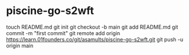 # piscine-go-s2wft
touch README.md
git init
git checkout -b main
git add README.md
git commit -m "first commit"
git remote add origin https://learn.01founders.co/git/asamults/piscine-go-s2wft.git
git push -u origin main

